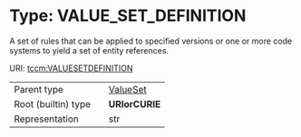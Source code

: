 
# Type: VALUE_SET_DEFINITION


A set of rules that can be applied to specified versions or one or more code systems to yield a set of entity
references.

URI: [tccm:VALUESETDEFINITION](https://hotecosystem.org/tccm/VALUESETDEFINITION)

|  |  |  |
| --- | --- | --- |
| Parent type | | [ValueSet](types/ValueSet.md) |
| Root (builtin) type | | **URIorCURIE** |
| Representation | | str |
